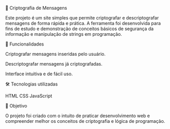 🔐 Criptografia de Mensagens

Este projeto é um site simples que permite criptografar e descriptografar mensagens de forma rápida e prática.
A ferramenta foi desenvolvida para fins de estudo e demonstração de conceitos básicos de segurança da informação e manipulação de strings em programação.

🚀 Funcionalidades

Criptografar mensagens inseridas pelo usuário.

Descriptografar mensagens já criptografadas.

Interface intuitiva e de fácil uso.

🛠️ Tecnologias utilizadas

HTML
CSS
JavaScript

📌 Objetivo

O projeto foi criado com o intuito de praticar desenvolvimento web e compreender melhor os conceitos de criptografia e lógica de programação.